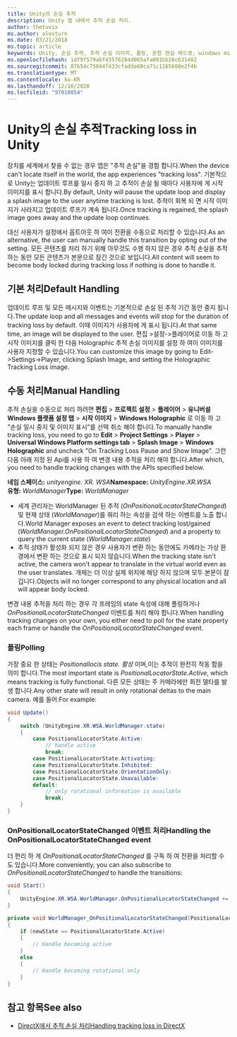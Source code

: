 ```yaml
---
title: Unity의 손실 추적
description: Unity 앱 내에서 추적 손실 처리.
author: thetuvix
ms.author: alexturn
ms.date: 03/21/2018
ms.topic: article
keywords: Unity, 손실 추적, 추적 손실 이미지, 폴링, 혼합 현실 헤드셋, windows mixed reality 헤드셋, 가상 현실 헤드셋
ms.openlocfilehash: 1df9f579abf43576284d065afa091bb26c631482
ms.sourcegitcommit: 87b54c75044f433cfadda68ca71c1165608e2f4b
ms.translationtype: MT
ms.contentlocale: ko-KR
ms.lasthandoff: 12/10/2020
ms.locfileid: "97010054"
---
```

# <a name="tracking-loss-in-unity"></a><span data-ttu-id="2dbcc-104">Unity의 손실 추적</span><span class="sxs-lookup"><span data-stu-id="2dbcc-104">Tracking loss in Unity</span></span>

<span data-ttu-id="2dbcc-105">장치를 세계에서 찾을 수 없는 경우 앱은 "추적 손실"을 경험 합니다.</span><span class="sxs-lookup"><span data-stu-id="2dbcc-105">When the device can't locate itself in the world, the app experiences "tracking loss".</span></span> <span data-ttu-id="2dbcc-106">기본적으로 Unity는 업데이트 루프를 일시 중지 하 고 추적이 손실 될 때마다 사용자에 게 시작 이미지를 표시 합니다.</span><span class="sxs-lookup"><span data-stu-id="2dbcc-106">By default, Unity will pause the update loop and display a splash image to the user anytime tracking is lost.</span></span> <span data-ttu-id="2dbcc-107">추적이 회복 되 면 시작 이미지가 사라지고 업데이트 루프가 계속 됩니다.</span><span class="sxs-lookup"><span data-stu-id="2dbcc-107">Once tracking is regained, the splash image goes away and the update loop continues.</span></span>

<span data-ttu-id="2dbcc-108">대신 사용자가 설정에서 옵트아웃 하 여이 전환을 수동으로 처리할 수 있습니다.</span><span class="sxs-lookup"><span data-stu-id="2dbcc-108">As an alternative, the user can manually handle this transition by opting out of the setting.</span></span> <span data-ttu-id="2dbcc-109">모든 콘텐츠를 처리 하기 위해 아무것도 수행 하지 않은 경우 추적 손실을 추적 하는 동안 모든 콘텐츠가 본문으로 잠긴 것으로 보입니다.</span><span class="sxs-lookup"><span data-stu-id="2dbcc-109">All content will seem to become body locked during tracking loss if nothing is done to handle it.</span></span>

## <a name="default-handling"></a><span data-ttu-id="2dbcc-110">기본 처리</span><span class="sxs-lookup"><span data-stu-id="2dbcc-110">Default Handling</span></span>

<span data-ttu-id="2dbcc-111">업데이트 루프 및 모든 메시지와 이벤트는 기본적으로 손실 된 추적 기간 동안 중지 됩니다.</span><span class="sxs-lookup"><span data-stu-id="2dbcc-111">The update loop and all messages and events will stop for the duration of tracking loss by default.</span></span> <span data-ttu-id="2dbcc-112">이때 이미지가 사용자에 게 표시 됩니다.</span><span class="sxs-lookup"><span data-stu-id="2dbcc-112">At that same time, an image will be displayed to the user.</span></span> <span data-ttu-id="2dbcc-113">편집 >설정->플레이어로 이동 하 고 시작 이미지를 클릭 한 다음 Holographic 추적 손실 이미지를 설정 하 여이 이미지를 사용자 지정할 수 있습니다.</span><span class="sxs-lookup"><span data-stu-id="2dbcc-113">You can customize this image by going to Edit->Settings->Player, clicking Splash Image, and setting the Holographic Tracking Loss image.</span></span>

## <a name="manual-handling"></a><span data-ttu-id="2dbcc-114">수동 처리</span><span class="sxs-lookup"><span data-stu-id="2dbcc-114">Manual Handling</span></span>

<span data-ttu-id="2dbcc-115">추적 손실을 수동으로 처리 하려면 **편집**  >  **프로젝트 설정**  >  **플레이어**  >  **유니버설 Windows 플랫폼 설정 탭**  >  **시작 이미지**  >  **Windows Holographic** 로 이동 하 고 "손실 일시 중지 및 이미지 표시"를 선택 취소 해야 합니다.</span><span class="sxs-lookup"><span data-stu-id="2dbcc-115">To manually handle tracking loss, you need to go to **Edit** > **Project Settings** > **Player** > **Universal Windows Platform settings tab** > **Splash Image** > **Windows Holographic** and uncheck "On Tracking Loss Pause and Show Image".</span></span> <span data-ttu-id="2dbcc-116">그런 다음 아래 지정 된 Api를 사용 하 여 변경 내용 추적을 처리 해야 합니다.</span><span class="sxs-lookup"><span data-stu-id="2dbcc-116">After which, you need to handle tracking changes with the APIs specified below.</span></span>

<span data-ttu-id="2dbcc-117">**네임 스페이스:** *unityengine. XR. WSA*</span><span class="sxs-lookup"><span data-stu-id="2dbcc-117">**Namespace:** *UnityEngine.XR.WSA*</span></span><br>
<span data-ttu-id="2dbcc-118">**유형:** *WorldManager*</span><span class="sxs-lookup"><span data-stu-id="2dbcc-118">**Type:** *WorldManager*</span></span>

* <span data-ttu-id="2dbcc-119">세계 관리자는 WorldManager 된 추적 (*OnPositionalLocatorStateChanged*) 및 현재 상태 (*WorldManager*)를 쿼리 하는 속성을 검색 하는 이벤트를 노출 합니다.</span><span class="sxs-lookup"><span data-stu-id="2dbcc-119">World Manager exposes an event to detect tracking lost/gained (*WorldManager.OnPositionalLocatorStateChanged*) and a property to query the current state (*WorldManager.state*)</span></span>
* <span data-ttu-id="2dbcc-120">추적 상태가 활성화 되지 않은 경우 사용자가 변환 하는 동안에도 카메라는 가상 환경에서 변환 하는 것으로 표시 되지 않습니다.</span><span class="sxs-lookup"><span data-stu-id="2dbcc-120">When the tracking state isn't active, the camera won't appear to translate in the virtual world even as the user translates.</span></span> <span data-ttu-id="2dbcc-121">개체는 더 이상 실제 위치에 해당 하지 않으며 모두 본문이 잠깁니다.</span><span class="sxs-lookup"><span data-stu-id="2dbcc-121">Objects will no longer correspond to any physical location and all will appear body locked.</span></span>

<span data-ttu-id="2dbcc-122">변경 내용 추적을 처리 하는 경우 각 프레임의 state 속성에 대해 폴링하거나 *OnPositionalLocatorStateChanged* 이벤트를 처리 해야 합니다.</span><span class="sxs-lookup"><span data-stu-id="2dbcc-122">When handling tracking changes on your own, you either need to poll for the state property each frame or handle the *OnPositionalLocatorStateChanged* event.</span></span>

### <a name="polling"></a><span data-ttu-id="2dbcc-123">폴링</span><span class="sxs-lookup"><span data-stu-id="2dbcc-123">Polling</span></span>

<span data-ttu-id="2dbcc-124">가장 중요 한 상태는 *Positionallocis state. 활성* 이며,이는 추적이 완전히 작동 함을 의미 합니다.</span><span class="sxs-lookup"><span data-stu-id="2dbcc-124">The most important state is *PositionalLocatorState.Active*, which means tracking is fully functional.</span></span> <span data-ttu-id="2dbcc-125">다른 모든 상태는 주 카메라에만 회전 델타를 발생 합니다.</span><span class="sxs-lookup"><span data-stu-id="2dbcc-125">Any other state will result in only rotational deltas to the main camera.</span></span> <span data-ttu-id="2dbcc-126">예를 들어:</span><span class="sxs-lookup"><span data-stu-id="2dbcc-126">For example:</span></span>

```cs
void Update()
{
    switch (UnityEngine.XR.WSA.WorldManager.state)
    {
        case PositionalLocatorState.Active:
            // handle active
            break;
        case PositionalLocatorState.Activating:
        case PositionalLocatorState.Inhibited:
        case PositionalLocatorState.OrientationOnly:
        case PositionalLocatorState.Unavailable:
        default:
            // only rotational information is available
            break;
    }
}
```

### <a name="handling-the-onpositionallocatorstatechanged-event"></a><span data-ttu-id="2dbcc-127">OnPositionalLocatorStateChanged 이벤트 처리</span><span class="sxs-lookup"><span data-stu-id="2dbcc-127">Handling the OnPositionalLocatorStateChanged event</span></span>

<span data-ttu-id="2dbcc-128">더 편리 하 게 *OnPositionalLocatorStateChanged* 를 구독 하 여 전환을 처리할 수도 있습니다.</span><span class="sxs-lookup"><span data-stu-id="2dbcc-128">More conveniently, you can also subscribe to *OnPositionalLocatorStateChanged* to handle the transitions:</span></span>

```cs
void Start()
{
    UnityEngine.XR.WSA.WorldManager.OnPositionalLocatorStateChanged += WorldManager_OnPositionalLocatorStateChanged;
}

private void WorldManager_OnPositionalLocatorStateChanged(PositionalLocatorState oldState, PositionalLocatorState newState)
{
    if (newState == PositionalLocatorState.Active)
    {
        // Handle becoming active
    }
    else
    {
        // Handle becoming rotational only
    }
}
```

## <a name="see-also"></a><span data-ttu-id="2dbcc-129">참고 항목</span><span class="sxs-lookup"><span data-stu-id="2dbcc-129">See also</span></span>
* [<span data-ttu-id="2dbcc-130">DirectX에서 추적 손실 처리</span><span class="sxs-lookup"><span data-stu-id="2dbcc-130">Handling tracking loss in DirectX</span></span>](../native/coordinate-systems-in-directx.md#handling-tracking-loss)
